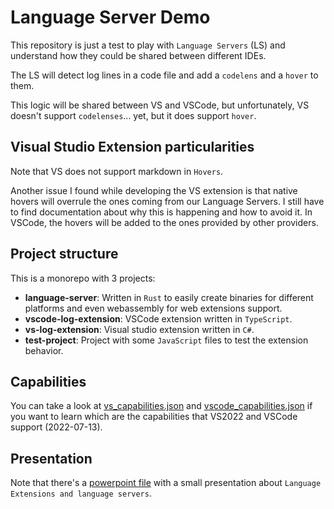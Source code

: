 # Language Server Demo

This repository is just a test to play with `Language Servers` (LS) and understand how they could be shared between different IDEs.

The LS will detect log lines in a code file and add a `codelens` and a `hover` to them. 

This logic will be shared between VS and VSCode, but unfortunately, VS doesn't support `codelenses`... yet, but it does support `hover`.

## Visual Studio Extension particularities

Note that VS does not support markdown in `Hovers`.

Another issue I found while developing the VS extension is that native hovers will overrule the ones coming from our Language Servers. I still have to find documentation about why this is happening and how to avoid it. In VSCode, the hovers will be added to the ones provided by other providers.

## Project structure

This is a monorepo with 3 projects:

- **language-server**: Written in `Rust` to easily create binaries for different platforms and even webassembly for web extensions support.
- **vscode-log-extension**: VSCode extension written in `TypeScript`.
- **vs-log-extension**: Visual studio extension written in `C#`.
- **test-project**: Project with some `JavaScript` files to test the extension behavior.

## Capabilities

You can take a look at [vs_capabilities.json](./vs_capabilities.json) and [vscode_capabilities.json](./vscode_capabilities.json) if you want to learn which are the capabilities that VS2022 and VSCode support (2022-07-13).

## Presentation

Note that there's a [powerpoint file](./presentation.pptx) with a small presentation about `Language Extensions and language servers`.
